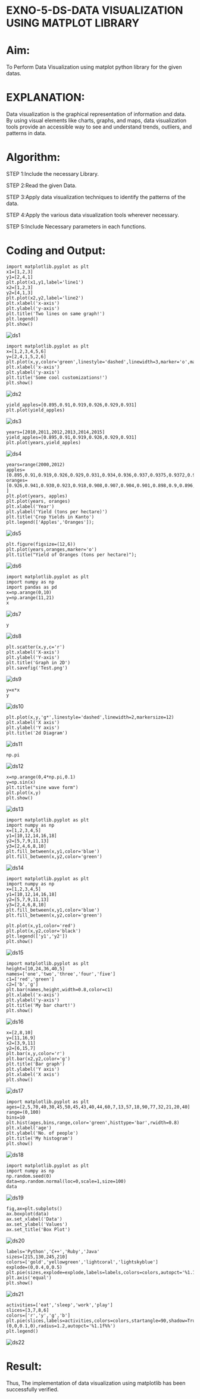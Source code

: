 # EXNO-5-DS-DATA VISUALIZATION USING MATPLOT LIBRARY

# Aim:
  To Perform Data Visualization using matplot python library for the given datas.

# EXPLANATION:
Data visualization is the graphical representation of information and data. By using visual elements like charts, graphs, and maps, data visualization tools provide an accessible way to see and understand trends, outliers, and patterns in data.

# Algorithm:
STEP 1:Include the necessary Library.

STEP 2:Read the given Data.

STEP 3:Apply data visualization techniques to identify the patterns of the data.

STEP 4:Apply the various data visualization tools wherever necessary.

STEP 5:Include Necessary parameters in each functions.

# Coding and Output:
 ```
import matplotlib.pyplot as plt
x1=[1,2,3]
y1=[2,4,1]
plt.plot(x1,y1,label='line1')
x2=[1,2,3]
y2=[4,1,3]
plt.plot(x2,y2,label='line2')
plt.xlabel('x-axis')
plt.ylabel('y-axis')
plt.title('Two lines on same graph!')
plt.legend()
plt.show()
```
![ds1](https://github.com/DHINESH-SEC/EXNO-5-DS/assets/119560302/2b14c461-065e-4265-a225-1453dca5dfe6)

```
import matplotlib.pyplot as plt
x=[1,2,3,4,5,6]
y=[2,4,1,5,2,6]
plt.plot(x,y,color='green',linestyle='dashed',linewidth=3,marker='o',markerfacecolor='blue',markersize=12)
plt.xlabel('x-axis')
plt.ylabel('y-axis')
plt.title('Some cool customizations!')
plt.show()
```
![ds2](https://github.com/DHINESH-SEC/EXNO-5-DS/assets/119560302/4343088b-0c73-48f2-98c4-88f4c2b9b6c2)

```
yield_apples=[0.895,0.91,0.919,0.926,0.929,0.931]
plt.plot(yield_apples)
```
![ds3](https://github.com/DHINESH-SEC/EXNO-5-DS/assets/119560302/e696808e-1033-4e98-b074-79d6465c1700)

```
years=[2010,2011,2012,2013,2014,2015]
yield_apples=[0.895,0.91,0.919,0.926,0.929,0.931]
plt.plot(years,yield_apples)
```
![ds4](https://github.com/DHINESH-SEC/EXNO-5-DS/assets/119560302/ca8de539-2cbf-446f-8615-b258ed9f5286)

```
years=range(2000,2012)
apples=[0.895,0.91,0.919,0.926,0.929,0.931,0.934,0.936,0.937,0.9375,0.9372,0.939]
oranges=[0.926,0.941,0.930,0.923,0.918,0.908,0.907,0.904,0.901,0.898,0.9,0.896, ]
plt.plot(years, apples)
plt.plot(years, oranges)
plt.xlabel('Year')
plt.ylabel('Yield (tons per hectare)')
plt.title('Crop Yields in Kanto')
plt.legend(['Apples','Oranges']);
```
![ds5](https://github.com/DHINESH-SEC/EXNO-5-DS/assets/119560302/2ca7ac58-bd47-49d2-b720-f983caaa97e8)

```
plt.figure(figsize=(12,6))
plt.plot(years,oranges,marker='o')
plt.title("Yield of Oranges (tons per hectare)");
```
![ds6](https://github.com/DHINESH-SEC/EXNO-5-DS/assets/119560302/c95d192b-1cd4-4b65-ba92-726f9d818ec2)

```
import matplotlib.pyplot as plt
import numpy as np
import pandas as pd
x=np.arange(0,10)
y=np.arange(11,21)
x
```
![ds7](https://github.com/DHINESH-SEC/EXNO-5-DS/assets/119560302/ec728ecb-0d0d-4ba6-820f-cefcaf83cc1a)

```
y
```
![ds8](https://github.com/DHINESH-SEC/EXNO-5-DS/assets/119560302/a80c7d2b-e9c6-4584-89db-1fa04675249f)

```
plt.scatter(x,y,c='r')
plt.xlabel('X-axis')
plt.ylabel('Y-axis')
plt.title('Graph in 2D')
plt.savefig('Test.png')
```
![ds9](https://github.com/DHINESH-SEC/EXNO-5-DS/assets/119560302/64ae465b-72c6-409a-89e5-bfce6dc7cf81)

```
y=x*x
y
```
![ds10](https://github.com/DHINESH-SEC/EXNO-5-DS/assets/119560302/a12ea954-4c6d-43f3-9e54-429fde7a5f7a)

```
plt.plot(x,y,'g*',linestyle='dashed',linewidth=2,markersize=12)
plt.xlabel('X axis')
plt.ylabel('Y axis')
plt.title('2d Diagram')
```
![ds11](https://github.com/DHINESH-SEC/EXNO-5-DS/assets/119560302/f31df484-1486-4368-a3c7-9266d2cafc33)

```
np.pi
```
![ds12](https://github.com/DHINESH-SEC/EXNO-5-DS/assets/119560302/fb997f6e-b27a-4592-94e9-cbcefb2aaf16)

```
x=np.arange(0,4*np.pi,0.1)
y=np.sin(x)
plt.title("sine wave form")
plt.plot(x,y)
plt.show()
```
![ds13](https://github.com/DHINESH-SEC/EXNO-5-DS/assets/119560302/5b82ee82-2781-434e-99d4-586ceafc6312)

```
import matplotlib.pyplot as plt
import numpy as np
x=[1,2,3,4,5]
y1=[10,12,14,16,18]
y2=[5,7,9,11,13]
y3=[2,4,6,8,10]
plt.fill_between(x,y1,color='blue')
plt.fill_between(x,y2,color='green')
```
![ds14](https://github.com/DHINESH-SEC/EXNO-5-DS/assets/119560302/476b8ba6-ab1d-4d99-87f0-c2508f5e22d2)

```
import matplotlib.pyplot as plt
import numpy as np
x=[1,2,3,4,5]
y1=[10,12,14,16,18]
y2=[5,7,9,11,13]
y3=[2,4,6,8,10]
plt.fill_between(x,y1,color='blue')
plt.fill_between(x,y2,color='green')

plt.plot(x,y1,color='red')
plt.plot(x,y2,color='black')
plt.legend(['y1','y2'])
plt.show()
```
![ds15](https://github.com/DHINESH-SEC/EXNO-5-DS/assets/119560302/26244687-c8b1-4a0b-997e-fd1ad29fd9a1)

```
import matplotlib.pyplot as plt
height=[10,24,36,40,5]
names=['one','two','three','four','five']
c1=['red','green']
c2=['b','g']
plt.bar(names,height,width=0.8,color=c1)
plt.xlabel('x-axis')
plt.ylabel('y-axis')
plt.title('My bar chart!')
plt.show()
```
![ds16](https://github.com/DHINESH-SEC/EXNO-5-DS/assets/119560302/2483a6e3-ef94-4b42-a786-015ad1ab2753)

```
x=[2,8,10]
y=[11,16,9]
x2=[3,9,11]
y2=[6,15,7]
plt.bar(x,y,color='r')
plt.bar(x2,y2,color='g')
plt.title('Bar graph')
plt.ylabel('Y axis')
plt.xlabel('X axis')
plt.show()
```
![ds17](https://github.com/DHINESH-SEC/EXNO-5-DS/assets/119560302/5f37400b-2c87-4c31-9336-2a71f93ca592)

```
import matplotlib.pyplot as plt
ages=[2,5,70,40,30,45,50,45,43,40,44,60,7,13,57,18,90,77,32,21,20,40]
range=(0,100)
bins=10
plt.hist(ages,bins,range,color='green',histtype='bar',rwidth=0.8)
plt.xlabel('age')
plt.ylabel('No. of people')
plt.title('My histogram')
plt.show()
```
![ds18](https://github.com/DHINESH-SEC/EXNO-5-DS/assets/119560302/a29cc865-1459-47ac-9004-1dff6112d282)

```
import matplotlib.pyplot as plt
import numpy as np
np.random.seed(0)
data=np.random.normal(loc=0,scale=1,size=100)
data
```
![ds19](https://github.com/DHINESH-SEC/EXNO-5-DS/assets/119560302/ad8121df-c98e-4332-b469-56e312d873de)

```
fig,ax=plt.subplots()
ax.boxplot(data)
ax.set_xlabel('Data')
ax.set_ylabel('Values')
ax.set_title('Box Plot')
```
![ds20](https://github.com/DHINESH-SEC/EXNO-5-DS/assets/119560302/fd7e2f18-9531-4add-b40a-633be307e2b3)

```
labels='Python','C++','Ruby','Java'
sizes=[215,130,245,210]
colors=['gold','yellowgreen','lightcoral','lightskyblue']
explode=(0,0.4,0,0.5)
plt.pie(sizes,explode=explode,labels=labels,colors=colors,autopct='%1.1f%%',shadow=True)
plt.axis('equal')
plt.show()
```
![ds21](https://github.com/DHINESH-SEC/EXNO-5-DS/assets/119560302/a84a7923-ba7e-4292-9a74-3e2e3a829f4b)

```
activities=['eat','sleep','work','play']
slices=[3,7,8,6]
colors=['r','y','g','b']
plt.pie(slices,labels=activities,colors=colors,startangle=90,shadow=True,explode=(0,0,0.1,0),radius=1.2,autopct='%1.1f%%')
plt.legend()
```
![ds22](https://github.com/DHINESH-SEC/EXNO-5-DS/assets/119560302/d579c50b-5497-4e00-90d8-c56b5cc88e0b)

# Result:
  Thus, The implementation of data visualization using matplotlib has been successfully verified.
